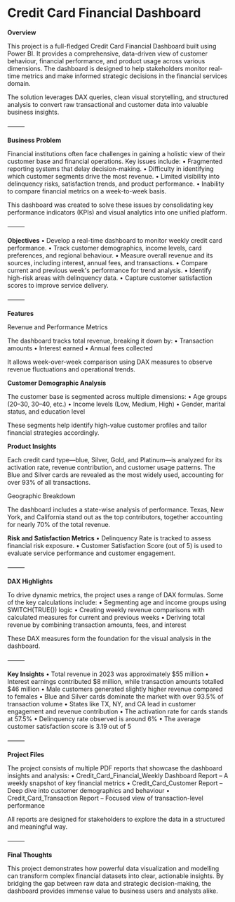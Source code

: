 # Credit Card Financial Dashboard

**Overview**

This project is a full-fledged Credit Card Financial Dashboard built using Power BI. It provides a comprehensive, data-driven view of customer behaviour, financial performance, and product usage across various dimensions. The dashboard is designed to help stakeholders monitor real-time metrics and make informed strategic decisions in the financial services domain.

The solution leverages DAX queries, clean visual storytelling, and structured analysis to convert raw transactional and customer data into valuable business insights.

⸻

**Business Problem**

Financial institutions often face challenges in gaining a holistic view of their customer base and financial operations. Key issues include:
	•	Fragmented reporting systems that delay decision-making.
	•	Difficulty in identifying which customer segments drive the most revenue.
	•	Limited visibility into delinquency risks, satisfaction trends, and product performance.
	•	Inability to compare financial metrics on a week-to-week basis.

This dashboard was created to solve these issues by consolidating key performance indicators (KPIs) and visual analytics into one unified platform.

⸻

**Objectives**
	•	Develop a real-time dashboard to monitor weekly credit card performance.
	•	Track customer demographics, income levels, card preferences, and regional behaviour.
	•	Measure overall revenue and its sources, including interest, annual fees, and transactions.
	•	Compare current and previous week's performance for trend analysis.
	•	Identify high-risk areas with delinquency data.
	•	Capture customer satisfaction scores to improve service delivery.

⸻

**Features**

Revenue and Performance Metrics

The dashboard tracks total revenue, breaking it down by:
	•	Transaction amounts
	•	Interest earned
	•	Annual fees collected

It allows week-over-week comparison using DAX measures to observe revenue fluctuations and operational trends.

**Customer Demographic Analysis**

The customer base is segmented across multiple dimensions:
	•	Age groups (20–30, 30–40, etc.)
	•	Income levels (Low, Medium, High)
	•	Gender, marital status, and education level

These segments help identify high-value customer profiles and tailor financial strategies accordingly.

**Product Insights**

Each credit card type—blue, Silver, Gold, and Platinum—is analyzed for its activation rate, revenue contribution, and customer usage patterns. The Blue and Silver cards are revealed as the most widely used, accounting for over 93% of all transactions.

Geographic Breakdown

The dashboard includes a state-wise analysis of performance. Texas, New York, and California stand out as the top contributors, together accounting for nearly 70% of the total revenue.

**Risk and Satisfaction Metrics**
	•	Delinquency Rate is tracked to assess financial risk exposure.
	•	Customer Satisfaction Score (out of 5) is used to evaluate service performance and customer engagement.

⸻

**DAX Highlights**

To drive dynamic metrics, the project uses a range of DAX formulas. Some of the key calculations include:
	•	Segmenting age and income groups using SWITCH(TRUE()) logic
	•	Creating weekly revenue comparisons with calculated measures for current and previous weeks
	•	Deriving total revenue by combining transaction amounts, fees, and interest

These DAX measures form the foundation for the visual analysis in the dashboard.

⸻

**Key Insights**
	•	Total revenue in 2023 was approximately $55 million
	•	Interest earnings contributed $8 million, while transaction amounts totalled $46 million
	•	Male customers generated slightly higher revenue compared to females
	•	Blue and Silver cards dominate the market with over 93.5% of transaction volume
	•	States like TX, NY, and CA lead in customer engagement and revenue contribution
	•	The activation rate for cards stands at 57.5%
	•	Delinquency rate observed is around 6%
	•	The average customer satisfaction score is 3.19 out of 5

⸻

**Project Files**

The project consists of multiple PDF reports that showcase the dashboard insights and analysis:
	•	Credit_Card_Financial_Weekly Dashboard Report – A weekly snapshot of key financial metrics
	•	Credit_Card_Customer Report – Deep dive into customer demographics and behaviour
	•	Credit_Card_Transaction Report – Focused view of transaction-level performance

All reports are designed for stakeholders to explore the data in a structured and meaningful way.

⸻

**Final Thoughts**

This project demonstrates how powerful data visualization and modelling can transform complex financial datasets into clear, actionable insights. By bridging the gap between raw data and strategic decision-making, the dashboard provides immense value to business users and analysts alike.
